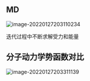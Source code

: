 

## MD

![image-20220127203110234](C:\Users\86183\AppData\Roaming\Typora\typora-user-images\image-20220127203110234.png)

迭代过程中不断求解受力和能量



## 分子动力学势函数对比

![image-20220127203311139](C:\Users\86183\AppData\Roaming\Typora\typora-user-images\image-20220127203311139.png)

